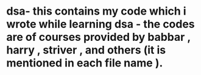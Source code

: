# dsa- this contains my code which i wrote while learning dsa - the codes are of courses provided by babbar , harry , striver , and others (it is mentioned in each file name ). 
